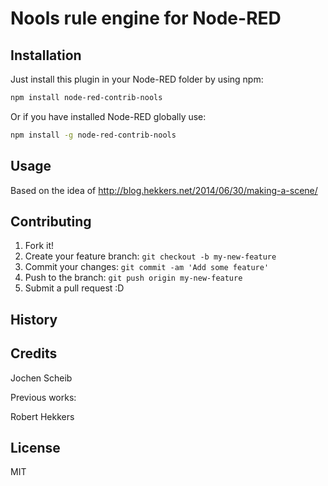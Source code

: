 # Nools rule engine for Node-RED


## Installation
Just install this plugin in your Node-RED folder by using npm:

```bash
npm install node-red-contrib-nools
```

Or if you have installed Node-RED globally use:

```bash
npm install -g node-red-contrib-nools
```

## Usage
Based on the idea of http://blog.hekkers.net/2014/06/30/making-a-scene/

## Contributing
1. Fork it!
2. Create your feature branch: `git checkout -b my-new-feature`
3. Commit your changes: `git commit -am 'Add some feature'`
4. Push to the branch: `git push origin my-new-feature`
5. Submit a pull request :D

## History

## Credits
Jochen Scheib

Previous works:

Robert Hekkers

## License
MIT

